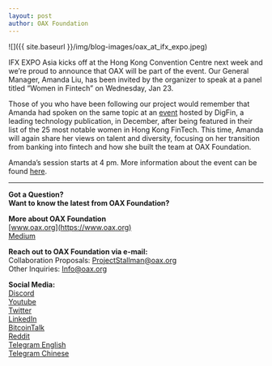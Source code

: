 ```yaml
---
layout: post
author: OAX Foundation
---
```

![]({{ site.baseurl }}/img/blog-images/oax_at_ifx_expo.jpeg)

IFX EXPO Asia kicks off at the Hong Kong Convention Centre next week and we’re proud to announce that OAX will be part of the event. Our General Manager, Amanda Liu, has been invited by the organizer to speak at a panel titled “Women in Fintech” on Wednesday, Jan 23.

Those of you who have been following our project would remember that Amanda had spoken on the same topic at an [event](https://medium.com/@OAX_Foundation/oax-foundation-supporting-role-models-in-fintech-1c45dabe7a77) hosted by DigFin, a leading technology publication, in December, after being featured in their list of the 25 most notable women in Hong Kong FinTech. This time, Amanda will again share her views on talent and diversity, focusing on her transition from banking into fintech and how she built the team at OAX Foundation.

Amanda’s session starts at 4 pm. More information about the event can be found [here](https://www.ifxexpo.com/cyprus2019/).

---

**Got a Question?**  
**Want to know the latest from OAX Foundation?**  

**More about OAX Foundation**  
[www.oax.org](https://www.oax.org)  
[Medium](https://medium.com/@OAX_Foundation)  

**Reach out to OAX Foundation via e-mail:**  
Collaboration Proposals: [ProjectStallman@oax.org](mailto:ProjectStallman@oax.org)  
Other Inquiries: [Info@oax.org](mailto:Info@oax.org)  

**Social Media:**  
[Discord](https://discordapp.com/invite/ZH5YHkb)  
[Youtube](https://bit.ly/2Bvsk73)  
[Twitter](https://twitter.com/OAX_Foundation)  
[LinkedIn](https://www.linkedin.com/company/oax-foundation/)  
[BitcoinTalk](http://bitcointalk.org/index.php?topic=1943946)  
[Reddit](https://www.reddit.com/r/OpenANX/)  
[Telegram English](https://t.me/openanxteam)  
[Telegram Chinese](https://t.me/oax_cn)  